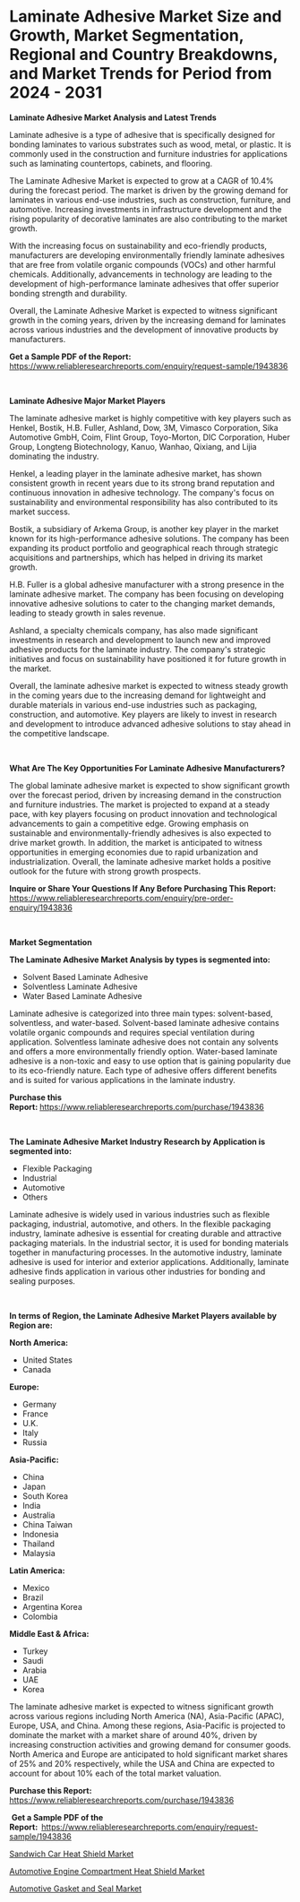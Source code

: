 <p><h1>Laminate Adhesive Market Size and Growth, Market Segmentation, Regional and Country Breakdowns, and Market Trends for Period from 2024 -  2031</h1></p><p><strong>Laminate Adhesive Market Analysis and Latest Trends</strong></p>
<p><p>Laminate adhesive is a type of adhesive that is specifically designed for bonding laminates to various substrates such as wood, metal, or plastic. It is commonly used in the construction and furniture industries for applications such as laminating countertops, cabinets, and flooring.</p><p>The Laminate Adhesive Market is expected to grow at a CAGR of 10.4% during the forecast period. The market is driven by the growing demand for laminates in various end-use industries, such as construction, furniture, and automotive. Increasing investments in infrastructure development and the rising popularity of decorative laminates are also contributing to the market growth.</p><p>With the increasing focus on sustainability and eco-friendly products, manufacturers are developing environmentally friendly laminate adhesives that are free from volatile organic compounds (VOCs) and other harmful chemicals. Additionally, advancements in technology are leading to the development of high-performance laminate adhesives that offer superior bonding strength and durability.</p><p>Overall, the Laminate Adhesive Market is expected to witness significant growth in the coming years, driven by the increasing demand for laminates across various industries and the development of innovative products by manufacturers.</p></p>
<p><strong>Get a Sample PDF of the Report:&nbsp;</strong> <a href="https://www.reliableresearchreports.com/enquiry/request-sample/1943836">https://www.reliableresearchreports.com/enquiry/request-sample/1943836</a></p>
<p>&nbsp;</p>
<p><strong>Laminate Adhesive Major Market Players</strong></p>
<p><p>The laminate adhesive market is highly competitive with key players such as Henkel, Bostik, H.B. Fuller, Ashland, Dow, 3M, Vimasco Corporation, Sika Automotive GmbH, Coim, Flint Group, Toyo-Morton, DIC Corporation, Huber Group, Longteng Biotechnology, Kanuo, Wanhao, Qixiang, and Lijia dominating the industry.</p><p>Henkel, a leading player in the laminate adhesive market, has shown consistent growth in recent years due to its strong brand reputation and continuous innovation in adhesive technology. The company's focus on sustainability and environmental responsibility has also contributed to its market success.</p><p>Bostik, a subsidiary of Arkema Group, is another key player in the market known for its high-performance adhesive solutions. The company has been expanding its product portfolio and geographical reach through strategic acquisitions and partnerships, which has helped in driving its market growth.</p><p>H.B. Fuller is a global adhesive manufacturer with a strong presence in the laminate adhesive market. The company has been focusing on developing innovative adhesive solutions to cater to the changing market demands, leading to steady growth in sales revenue.</p><p>Ashland, a specialty chemicals company, has also made significant investments in research and development to launch new and improved adhesive products for the laminate industry. The company's strategic initiatives and focus on sustainability have positioned it for future growth in the market.</p><p>Overall, the laminate adhesive market is expected to witness steady growth in the coming years due to the increasing demand for lightweight and durable materials in various end-use industries such as packaging, construction, and automotive. Key players are likely to invest in research and development to introduce advanced adhesive solutions to stay ahead in the competitive landscape.</p></p>
<p>&nbsp;</p>
<p><strong>What Are The Key Opportunities For Laminate Adhesive Manufacturers?</strong></p>
<p><p>The global laminate adhesive market is expected to show significant growth over the forecast period, driven by increasing demand in the construction and furniture industries. The market is projected to expand at a steady pace, with key players focusing on product innovation and technological advancements to gain a competitive edge. Growing emphasis on sustainable and environmentally-friendly adhesives is also expected to drive market growth. In addition, the market is anticipated to witness opportunities in emerging economies due to rapid urbanization and industrialization. Overall, the laminate adhesive market holds a positive outlook for the future with strong growth prospects.</p></p>
<p><strong>Inquire or Share Your Questions If Any Before Purchasing This Report:</strong> <a href="https://www.reliableresearchreports.com/enquiry/pre-order-enquiry/1943836">https://www.reliableresearchreports.com/enquiry/pre-order-enquiry/1943836</a></p>
<p>&nbsp;</p>
<p><strong>Market Segmentation</strong></p>
<p><strong>The Laminate Adhesive Market Analysis by types is segmented into:</strong></p>
<p><ul><li>Solvent Based Laminate Adhesive</li><li>Solventless Laminate Adhesive</li><li>Water Based Laminate Adhesive</li></ul></p>
<p><p>Laminate adhesive is categorized into three main types: solvent-based, solventless, and water-based. Solvent-based laminate adhesive contains volatile organic compounds and requires special ventilation during application. Solventless laminate adhesive does not contain any solvents and offers a more environmentally friendly option. Water-based laminate adhesive is a non-toxic and easy to use option that is gaining popularity due to its eco-friendly nature. Each type of adhesive offers different benefits and is suited for various applications in the laminate industry.</p></p>
<p><strong>Purchase this Report:&nbsp;</strong><a href="https://www.reliableresearchreports.com/purchase/1943836">https://www.reliableresearchreports.com/purchase/1943836</a></p>
<p>&nbsp;</p>
<p><strong>The Laminate Adhesive Market Industry Research by Application is segmented into:</strong></p>
<p><ul><li>Flexible Packaging</li><li>Industrial</li><li>Automotive</li><li>Others</li></ul></p>
<p><p>Laminate adhesive is widely used in various industries such as flexible packaging, industrial, automotive, and others. In the flexible packaging industry, laminate adhesive is essential for creating durable and attractive packaging materials. In the industrial sector, it is used for bonding materials together in manufacturing processes. In the automotive industry, laminate adhesive is used for interior and exterior applications. Additionally, laminate adhesive finds application in various other industries for bonding and sealing purposes.</p></p>
<p>&nbsp;</p>
<p><strong>In terms of Region, the Laminate Adhesive Market Players available by Region are:</strong></p>
<p>
    <p> <strong> North America: </strong>
        <ul>
            <li>United States</li>
            <li>Canada</li>
        </ul>
        </p> 
    <p> <strong> Europe: </strong>
        <ul>
            <li>Germany</li>
            <li>France</li>
            <li>U.K.</li>
            <li>Italy</li>
            <li>Russia</li>
        </ul>
        </p> 
    <p> <strong> Asia-Pacific: </strong>
        <ul>
            <li>China</li>
            <li>Japan</li>
            <li>South Korea</li>
            <li>India</li>
            <li>Australia</li>
            <li>China Taiwan</li>
            <li>Indonesia</li>
            <li>Thailand</li>
            <li>Malaysia</li>
        </ul>
        </p> 
    <p> <strong> Latin America: </strong>
        <ul>
            <li>Mexico</li>
            <li>Brazil</li>
            <li>Argentina Korea</li>
            <li>Colombia</li>
        </ul>
        </p> 
    <p> <strong> Middle East & Africa: </strong>
        <ul>
            <li>Turkey</li>
            <li>Saudi</li>
            <li>Arabia</li>
            <li>UAE</li>
            <li>Korea</li>
        </ul>
    </p>
    </p>
<p><p>The laminate adhesive market is expected to witness significant growth across various regions including North America (NA), Asia-Pacific (APAC), Europe, USA, and China. Among these regions, Asia-Pacific is projected to dominate the market with a market share of around 40%, driven by increasing construction activities and growing demand for consumer goods. North America and Europe are anticipated to hold significant market shares of 25% and 20% respectively, while the USA and China are expected to account for about 10% each of the total market valuation.</p></p>
<p><strong>Purchase this Report: </strong><a href="https://www.reliableresearchreports.com/purchase/1943836">https://www.reliableresearchreports.com/purchase/1943836</a></p>
<p>&nbsp;<strong>Get a Sample PDF of the Report:&nbsp;&nbsp;</strong><a href="https://www.reliableresearchreports.com/enquiry/request-sample/1943836">https://www.reliableresearchreports.com/enquiry/request-sample/1943836</a></p>
<p><strong></strong></p>
<p><p><a href="https://view.publitas.com/reportprime-1/sandwich-car-heat-shield-market-research-report-unlocks-analysis-on-the-market-financial-status-market-size-and-market-revenue-upto-2030/">Sandwich Car Heat Shield Market</a></p><p><a href="https://view.publitas.com/reportprime-1/automotive-engine-compartment-heat-shield-market-size-market-trends-and-growth-outlook-forecasted-for-period-from-2023-to-2030/">Automotive Engine Compartment Heat Shield Market</a></p><p><a href="https://view.publitas.com/reportprime-1/automotive-gasket-and-seal-market-size-and-examines-its-market-scope-with-a-primary-focus-on-growth-opportunities-and-forecasted-trends-spanning-from-2023-to-2030/">Automotive Gasket and Seal Market</a></p></p>
